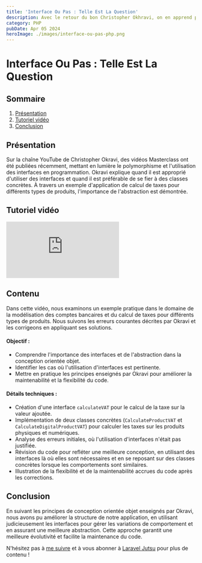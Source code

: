 ```yaml
---
title: 'Interface Ou Pas : Telle Est La Question'
description: Avec le retour du bon Christopher Okhravi, on en apprend plus sur le polymorphisme.
category: PHP
pubDate: Apr 05 2024
heroImage: ./images/interface-ou-pas-php.png
---
```


# Interface Ou Pas : Telle Est La Question

## Sommaire
1. [Présentation](#presentation)
2. [Tutoriel vidéo](#tutorielvideo)
3. [Conclusion](#conclusion)

## Présentation <a name="presentation"></a>

Sur la chaîne YouTube de Christopher Okravi, des vidéos Masterclass ont été publiées récemment, mettant en lumière le polymorphisme et l'utilisation des interfaces en programmation. Okravi explique quand il est approprié d'utiliser des interfaces et quand il est préférable de se fier à des classes concrètes. À travers un exemple d'application de calcul de taxes pour différents types de produits, l'importance de l'abstraction est démontrée.

## Tutoriel vidéo <a name="tutorielvideo"></a>

<iframe class="w-full aspect-video" src="https://www.youtube.com/embed/GwEIgvbO9vQ" frameborder="0" allowfullscreen></iframe>

## Contenu
Dans cette vidéo, nous examinons un exemple pratique dans le domaine de la modélisation des comptes bancaires et du calcul de taxes pour différents types de produits. Nous suivons les erreurs courantes décrites par Okravi et les corrigeons en appliquant ses solutions.

#### Objectif :
- Comprendre l'importance des interfaces et de l'abstraction dans la conception orientée objet.
- Identifier les cas où l'utilisation d'interfaces est pertinente.
- Mettre en pratique les principes enseignés par Okravi pour améliorer la maintenabilité et la flexibilité du code.

#### Détails techniques :
- Création d'une interface `calculateVAT` pour le calcul de la taxe sur la valeur ajoutée.
- Implémentation de deux classes concrètes (`CalculateProductVAT` et `CalculateDigitalProductVAT`) pour calculer les taxes sur les produits physiques et numériques.
- Analyse des erreurs initiales, où l'utilisation d'interfaces n'était pas justifiée.
- Révision du code pour refléter une meilleure conception, en utilisant des interfaces là où elles sont nécessaires et en se reposant sur des classes concrètes lorsque les comportements sont similaires.
- Illustration de la flexibilité et de la maintenabilité accrues du code après les corrections.

## Conclusion <a name="conclusion"></a>

En suivant les principes de conception orientée objet enseignés par Okravi, nous avons pu améliorer la structure de notre application, en utilisant judicieusement les interfaces pour gérer les variations de comportement et en assurant une meilleure abstraction. Cette approche garantit une meilleure évolutivité et facilite la maintenance du code.

N'hésitez pas à [me suivre](https://twitter.com/LaravelJutsu) et à vous abonner à [Laravel Jutsu](https://www.youtube.com/@LaravelJutsu) pour plus de contenu !